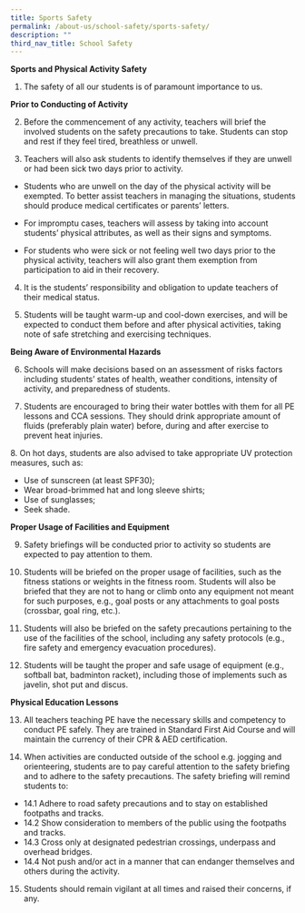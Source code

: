 ```yaml
---
title: Sports Safety
permalink: /about-us/school-safety/sports-safety/
description: ""
third_nav_title: School Safety
---
```

**Sports and Physical Activity Safety**

1. The safety of all our students is of paramount importance to us.

  

**Prior to Conducting of Activity**  

2. Before the commencement of any activity, teachers will brief the involved students on the safety precautions to take. Students can stop and rest if they feel tired, breathless or unwell.  
  
3. Teachers will also ask students to identify themselves if they are unwell or had been sick two days prior to activity.  
  

- Students who are unwell on the day of the physical activity will be exempted. To better assist teachers in managing the situations, students should produce medical certificates or parents’ letters.  

- For impromptu cases, teachers will assess by taking into account students’ physical attributes, as well as their signs and symptoms.  

- For students who were sick or not feeling well two days prior to the physical activity, teachers will also grant them exemption from participation to aid in their recovery.

  
4. It is the students’ responsibility and obligation to update teachers of their medical status.  
  
5. Students will be taught warm-up and cool-down exercises, and will be expected to conduct them before and after physical activities, taking note of safe stretching and exercising techniques.  
  
**Being Aware of Environmental Hazards**  
  
6. Schools will make decisions based on an assessment of risks factors including students’ states of health, weather conditions, intensity of activity, and preparedness of students.  
  
7. Students are encouraged to bring their water bottles with them for all PE lessons and CCA sessions. They should drink appropriate amount of fluids (preferably plain water) before, during and after exercise to prevent heat injuries.  
  
8\. On hot days, students are also advised to take appropriate UV protection measures, such as:  

*   Use of sunscreen (at least SPF30);
*   Wear broad-brimmed hat and long sleeve shirts;
*   Use of sunglasses;
*   Seek shade.

**Proper Usage of Facilities and Equipment**  
  
9. Safety briefings will be conducted prior to activity so students are expected to pay attention to them.  
  
10. Students will be briefed on the proper usage of facilities, such as the fitness stations or weights in the fitness room. Students will also be briefed that they are not to hang or climb onto any equipment not meant for such purposes, e.g., goal posts or any attachments to goal posts (crossbar, goal ring, etc.).  
  
11. Students will also be briefed on the safety precautions pertaining to the use of the facilities of the school, including any safety protocols (e.g., fire safety and emergency evacuation procedures).  
  
12. Students will be taught the proper and safe usage of equipment (e.g., softball bat, badminton racket), including those of implements such as javelin, shot put and discus.  
  
**Physical Education Lessons**  
  
13. All teachers teaching PE have the necessary skills and competency to conduct PE safely. They are trained in Standard First Aid Course and will maintain the currency of their CPR & AED certification.  
  
14. When activities are conducted outside of the school e.g. jogging and orienteering, students are to pay careful attention to the safety briefing and to adhere to the safety precautions. The safety briefing will remind students to:  

- 14.1 Adhere to road safety precautions and to stay on established footpaths and tracks.  
- 14.2 Show consideration to members of the public using the footpaths and tracks.  
- 14.3 Cross only at designated pedestrian crossings, underpass and overhead bridges.  
- 14.4 Not push and/or act in a manner that can endanger themselves and others during the activity.

  
15. Students should remain vigilant at all times and raised their concerns, if any.